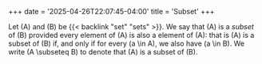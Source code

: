 +++
date = '2025-04-26T22:07:45-04:00'
title = 'Subset'
+++

Let \(A\) and \(B\) be {{< backlink "set" "sets" >}}. We say that
\(A\) is a _subset_ of \(B\) provided every element of \(A\) is also a
element of \(A\): that is \(A\) is a subset of \(B\) if, and only if
for every \(a \in A\), we also have \(a \in B\). We write \(A \subseteq B\) to
denote that \(A\) is a subset of \(B\).
